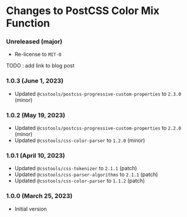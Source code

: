# Changes to PostCSS Color Mix Function

### Unreleased (major)

- Re-license to `MIT-0`

TODO : add link to blog post

### 1.0.3 (June 1, 2023)

- Updated `@csstools/postcss-progressive-custom-properties` to `2.3.0` (minor)

### 1.0.2 (May 19, 2023)

- Updated `@csstools/postcss-progressive-custom-properties` to `2.2.0` (minor)
- Updated `@csstools/css-color-parser` to `1.2.0` (minor)

### 1.0.1 (April 10, 2023)

- Updated `@csstools/css-tokenizer` to `2.1.1` (patch)
- Updated `@csstools/css-parser-algorithms` to `2.1.1` (patch)
- Updated `@csstools/css-color-parser` to `1.1.2` (patch)

### 1.0.0 (March 25, 2023)

- Initial version
